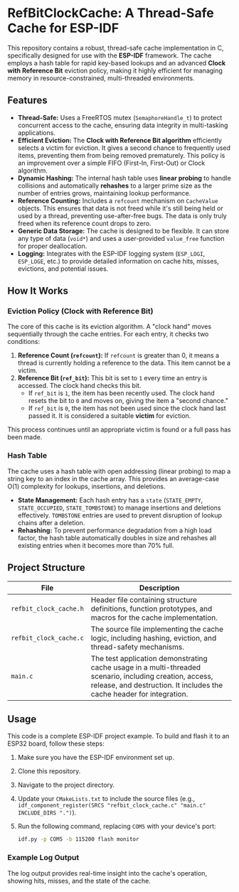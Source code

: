 # RefBitClockCache: A Thread-Safe Cache for ESP-IDF

This repository contains a robust, thread-safe cache implementation in C, specifically designed for use with the **ESP-IDF** framework. The cache employs a hash table for rapid key-based lookups and an advanced **Clock with Reference Bit** eviction policy, making it highly efficient for managing memory in resource-constrained, multi-threaded environments.

## Features

- **Thread-Safe:** Uses a FreeRTOS mutex (`SemaphoreHandle_t`) to protect concurrent access to the cache, ensuring data integrity in multi-tasking applications.
- **Efficient Eviction:** The **Clock with Reference Bit algorithm** efficiently selects a victim for eviction. It gives a second chance to frequently used items, preventing them from being removed prematurely. This policy is an improvement over a simple FIFO (First-In, First-Out) or Clock algorithm.
- **Dynamic Hashing:** The internal hash table uses **linear probing** to handle collisions and automatically **rehashes** to a larger prime size as the number of entries grows, maintaining lookup performance.
- **Reference Counting:** Includes a `refcount` mechanism on `CacheValue` objects. This ensures that data is not freed while it's still being held or used by a thread, preventing use-after-free bugs. The data is only truly freed when its reference count drops to zero.
- **Generic Data Storage:** The cache is designed to be flexible. It can store any type of data (`void*`) and uses a user-provided `value_free` function for proper deallocation.
- **Logging:** Integrates with the ESP-IDF logging system (`ESP_LOGI`, `ESP_LOGE`, etc.) to provide detailed information on cache hits, misses, evictions, and potential issues.

## How It Works

### Eviction Policy (Clock with Reference Bit)

The core of this cache is its eviction algorithm. A "clock hand" moves sequentially through the cache entries. For each entry, it checks two conditions:

1. **Reference Count (`refcount`):** If `refcount` is greater than 0, it means a thread is currently holding a reference to the data. This item cannot be a victim.
2. **Reference Bit (`ref_bit`):** This bit is set to `1` every time an entry is accessed. The clock hand checks this bit.
   - If `ref_bit` is `1`, the item has been recently used. The clock hand resets the bit to `0` and moves on, giving the item a "second chance."
   - If `ref_bit` is `0`, the item has not been used since the clock hand last passed it. It is considered a suitable **victim** for eviction.

This process continues until an appropriate victim is found or a full pass has been made.

### Hash Table

The cache uses a hash table with open addressing (linear probing) to map a string key to an index in the cache array. This provides an average-case O(1) complexity for lookups, insertions, and deletions.

- **State Management:** Each hash entry has a `state` (`STATE_EMPTY`, `STATE_OCCUPIED`, `STATE_TOMBSTONE`) to manage insertions and deletions effectively. `TOMBSTONE` entries are used to prevent disruption of lookup chains after a deletion.
- **Rehashing:** To prevent performance degradation from a high load factor, the hash table automatically doubles in size and rehashes all existing entries when it becomes more than 70% full.

## Project Structure

| File                  | Description |
|-----------------------|-------------|
| `refbit_clock_cache.h` | Header file containing structure definitions, function prototypes, and macros for the cache implementation. |
| `refbit_clock_cache.c` | The source file implementing the cache logic, including hashing, eviction, and thread-safety mechanisms. |
| `main.c`              | The test application demonstrating cache usage in a multi-threaded scenario, including creation, access, release, and destruction. It includes the cache header for integration. |

## Usage

This code is a complete ESP-IDF project example. To build and flash it to an ESP32 board, follow these steps:

1. Make sure you have the ESP-IDF environment set up.
2. Clone this repository.
3. Navigate to the project directory.
4. Update your `CMakeLists.txt` to include the source files (e.g., `idf_component_register(SRCS "refbit_clock_cache.c" "main.c" INCLUDE_DIRS ".")`).
5. Run the following command, replacing `COM5` with your device's port:

   ```sh
   idf.py -p COM5 -b 115200 flash monitor

### Example Log Output

The log output provides real-time insight into the cache's operation, showing hits, misses, and the state of the cache.
